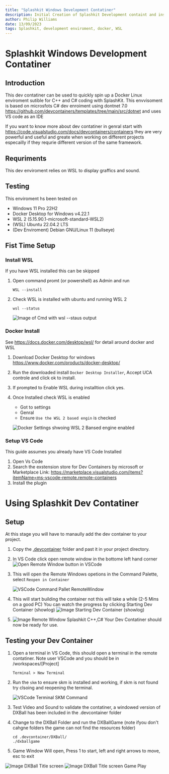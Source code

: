 ```yaml
---
title: "Splashkit Windows Development Contatiner"
description: Initial Creation of Splashkit Development containt and instructions for Windows
author: Philip Williams
date: 13/09/2023
tags: Splashkit, development enviroment, docker, WSL
---
```


# Splashkit Windows Development Contatiner

## Introduction

This dev contatiner can be used to quickly spin up a Docker Linux enviroment sutible for C++ and C#
coding with SplashKit. This envvisoment is based on microsfots C# dev enroiment using dontnet 7.0
https://github.com/devcontainers/templates/tree/main/src/dotnet and uses VS code as an IDE

If you want to know more about dev contatiner in genral start with
https://code.visualstudio.com/docs/devcontainers/containers they are very powerful and useful and
greate when working on different projects especailly if they requrie different version of the same
framework.

## Requriments

This dev enviroment relies on WSL to display graffics and sound.

## Testing

This enviroment hs been tested on

- Windows 11 Pro 22H2
- Docker Desktop for Windows v4.22.1
- WSL 2 (5.15.90.1-microsoft-standard-WSL2)
- (WSL) Ubuntu 22.04.2 LTS
- (Dev Enviroment) Debian GNU/Linux 11 (bullseye)

## Fist Time Setup

### Install WSL

If you have WSL installed this can be skipped

1. Open command promt (or powershell) as Admin and run
   ```
   WSL --install
   ```
1. Check WSL is installed with ubuntu and running WSL 2
   ```
   wsl --status
   ```
   ![Image of Cmd with wsl --staus output](images/wsl--status.png)

### Docker Install

See https://docs.docker.com/desktop/wsl/ for detail around docker and WSL

1. Download Docker Desktop for windows https://www.docker.com/products/docker-desktop/
1. Run the downloaded install `Docker Desktop Installer`, Accept UCA controle and click ok to
   install.
1. If prompted to Enable WSL during installtion click yes.
1. Once Installed check WSL is enabled

   - Got to settings
   - Genral
   - Ensure `Use the WSL 2 based engin` is checked

   ![Docker Settings shwoing WSL 2 Bansed engine enabled](images/DockerSettings_WSL2.png)

### Setup VS Code

This guide assumes you already have VS Code Installed

1. Open Vs Code
1. Search the exstension store for Dev Containers by microsoft or Marketplace Link:
   https://marketplace.visualstudio.com/items?itemName=ms-vscode-remote.remote-containers
1. Install the plugin

# Using Splashkit Dev Contatiner

<!-- update this text once the dev contatiner is listed on the market place.-->

## Setup

At this stage you will have to manaully add the dev container to your project.

1. Copy the [.devcontainer](docs/Splashkit/DevEnviroment/Windows_DevContainer/.devcontainer) folder
   and past it in your project directory.
1. In VS Code click open remote window in the bottome left hand corner
   ![Open Remote Window button in VSCode](images/RemoteWindowVSCode.png)
1. This will open the Remote Windows opetions in the Command Palette, select `Reopen in Container`

   ![VSCode Command Pallet RemoteWindow](images/VSCodeCommandPalletRemoteWindow.png)

1. This will start building the container not this will take a while (2-5 Mins on a good PC) You can
   watch the progress by clicking Starting Dev Container (showlog)
   ![Image Starting Dev Container (showlog)](images/VSCodeStartingDevContainer.png)
1. ![Image Remote Window Splashkit C++,C#](image.png) Your Dev Contatiner should now be ready for
   use.

## Testing your Dev Container

1. Open a terminal in VS Code, this should open a terminal in the remote contatiner. Note user
   VSCode and you should be in /workspaces/[Project]

   ```
   Terminal > New Terminal
   ```

1. Run the `skm` to ensure skm is installed and working, if skm is not found try clsoing and
   reopening the terminal.

   ![VSCode Terminal SKM Command](images/VSCodeTerminalSKM.png)

1. Test Video and Sound to validate the contatiner, a windowed version of DXBall has been included
   in the .devcontainer folder
1. Change to the DXBall Folder and run the DXBallGame (note ifyou don't cahgne folders the game can
   not find the resources folder)
   ```
   cd .devcontainer/DXBall/
   ./dxballgame
   ```
1. Game Window Will open, Press 1 to start, left and right arrows to move, esc to exit

![Image DXBall Title screen](images/DXBallTitle.png)
![Image DXBall Title screen Game Play](images/DXBallGamePlay.png)
